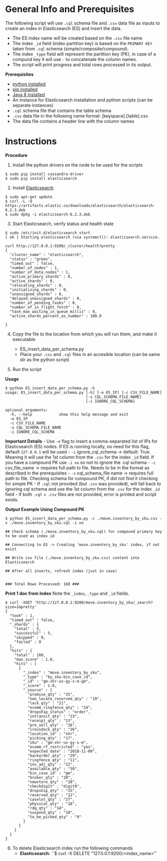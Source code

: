 General Info and Prerequisites
==============================

The following script will use `.cql` schema file and `.csv` data file as inputs to create an index in Elasticsearch (ES) and insert the data.

- The ES index name will be created based on the `.csv` file name
- The index `_id` field (index partition key) is based on the `PRIMARY KEY` taken from `.cql` schema (simple/composite/compound).
- The index `_type` field will represent the partition key (PK), in case of a compund key it will use `-` to concatenate the column names.
- The script will print progress and total rows processed in its output.


**Prerequisites**
- [python installed](https://www.python.org/download/releases/2.7/)
- [pip installed](https://packaging.python.org/guides/installing-using-linux-tools/)
- [Java 8 installed](http://openjdk.java.net/install/)
- An instance for Elasticsearch installation and python scripts (can be separate instances)
- `.cql` schema file that contains the table schema
- `.csv` data file in the following name format: [keyspace].[table].csv
- The data file contains a header line with the column names



Instructions
============

**Procedure**

1. Install the python drivers on the node to be used for the scripts
```
$ sudo pip install cassandra-driver
$ sudo pip install elasticsearch
```


2. Install [Elasticsearch](https://www.elastic.co/guide/en/beats/libbeat/current/elasticsearch-installation.html)
```
$ sudo apt-get update
$ curl -L -O https://artifacts.elastic.co/downloads/elasticsearch/elasticsearch-6.2.3.deb 
$ sudo dpkg -i elasticsearch-6.2.3.deb
```


3. Start Elasticsearch, verify status and health state
```
$ sudo /etc/init.d/elasticsearch start
[ ok ] Starting elasticsearch (via systemctl): elasticsearch.service.
```
```
curl http://127.0.0.1:9200/_cluster/health?pretty 
{
  "cluster_name" : "elasticsearch",
  "status" : "green",
  "timed_out" : false,
  "number_of_nodes" : 1,
  "number_of_data_nodes" : 1,
  "active_primary_shards" : 0,
  "active_shards" : 0,
  "relocating_shards" : 0,
  "initializing_shards" : 0,
  "unassigned_shards" : 0,
  "delayed_unassigned_shards" : 0,
  "number_of_pending_tasks" : 0,
  "number_of_in_flight_fetch" : 0,
  "task_max_waiting_in_queue_millis" : 0,
  "active_shards_percent_as_number" : 100.0

}
```

4. Copy the file to the location from which you will run them, and make it executable
	- ES_insert_data_per_schema.py
	- Place your `.csv` and `.cql` files in an accesible location (can be same dir as the python script)


5. Run the script
	

**Usage**
```
$ python ES_insert_data_per_schema.py -h
usage: ES_insert_data_per_schema.py [-h] [-e ES_IP] [-c CSV_FILE_NAME]
                                    [-s CQL_SCHEMA_FILE_NAME]
                                    [-i IGNORE_CQL_SCHEMA]

optional arguments:
  -h, --help            show this help message and exit
  -e ES_IP
  -c CSV_FILE_NAME
  -s CQL_SCHEMA_FILE_NAME
  -i IGNORE_CQL_SCHEMA
```

**Important Details**
	- Use `-e` flag to insert a comma-separated list of IPs for Elasticsearch (ES) nodes. If ES is running locally, no need for this flag, default `127.0.0.1` will be used
	- `-i` ignore_cql_schema -> default: True. Meaning it will use the 1st column from the `.csv` for the index `_id` field. If you have a compound PK use `-i no` so not to ignore the .cql schema
	- `-c` csv_file_name -> requires full path to file. Needs to be in the format as described in the prerequisites
	- `-s` cql_schema_file name -> requires full path to file. Checking schema for compound PK, if did not find it checking for simple PK
	- If `.cql` not provided (but `.csv` was provided), will fall back to ignoring cql schema and use the 1st column from the `.csv` for the index `_id` field
	- If both `.cql` + `.csv` files are not provided, error is printed and script exists.


**Output Example Using Compound PK**
```
$ python ES_insert_data_per_schema.py -c ./move.inventory_by_sku.csv -s ./move.inventory_by_sku.cql -i no

## Check schema (./move.inventory_by_sku.cql) for compound primary key to be used as index id

## Connecting to ES -> Creating 'move.inventory_by_sku' index, if not exist

## Write csv file (./move.inventory_by_sku.csv) content into Elasticsearch

## After all inserts, refresh index (just in case)


### Total Rows Processed: 160 ###
```


**Print 1 doc from Index**
Note the `_index`, `_type` and `_id` fields.

```
$ curl -XGET 'http://127.0.0.1:9200/move.inventory_by_sku/_search?size=1&pretty'
{
  "took" : 1,
  "timed_out" : false,
  "_shards" : {
    "total" : 5,
    "successful" : 5,
    "skipped" : 0,
    "failed" : 0
  },
  "hits" : {
    "total" : 160,
    "max_score" : 1.0,
    "hits" : [
      {
        "_index" : "move.inventory_by_sku",
        "_type" : "by_sku-bin_case_id",
        "_id" : "gm-shr-uv-gy-s-m-gm",
        "_score" : 1.0,
        "_source" : {
          "promise_qty" : "15",
          "non_locate_reserved_qty" : "19",
          "lock_qty" : "21",
          "ecomm_ringfence_qty" : "24",
          "dropship_status" : "order",
          "intransit_qty" : "23",
          "receipt_qty" : "13",
          "pre_sell_qty" : "16",
          "crossdock_qty" : "26",
          "location_id" : "shr",
          "picking_qty" : "17",
          "sku" : "gm-shr-uv-gy-s-m",
          "ecomm_rf_restricted" : "yes",
          "expected_date" : "2018-11-09",
          "backorder_qty" : "29",
          "ringfence_qty" : "11",
          "inv_adj_qty" : "22",
          "available_qty" : "30",
          "bin_case_id" : "gm",
          "broker_qty" : "28",
          "newstore_qty" : "20",
          "checkdigit" : "digit9",
          "dropship_qty" : "25",
          "reserved_qty" : "12",
          "caselot_qty" : "27",
          "physical_qty" : "18",
          "rdq_qty" : "14",
          "suspend_qty" : "10",
          "to_be_picked_qty" : "9"
        }
      }
    ]
  }
}
```


6. To delete Elasticsearch index run the following commands
	- **Elasticsearch**:  ``$ curl -X DELETE "127.0.0.1:9200/<index_name>"`

